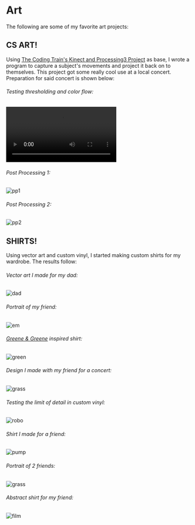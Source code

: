 # Art
The following are some of my favorite art projects:

## CS ART!
Using [The Coding Train's Kinect and Processing3 Project](https://www.youtube.com/watch?v=QmVNgdapJJM) as base, I wrote a program to capture a subject's movements and project it back on to themselves. This project got some really cool use at a local concert. Preparation for said concert is shown below:

###### Testing thresholding and color flow:
![video](cs_art/video.mp4)
###### Post Processing 1:
![pp1](cs_art/pp1.jpg)
###### Post Processing 2:
![pp2](cs_art/pp2.jpg)


## SHIRTS!
Using vector art and custom vinyl, I started making custom shirts for my wardrobe. The results follow:

###### Vector art I made for my dad:
![dad](shirts/dad.jpg)

###### Portrait of my friend:
![em](shirts/emmett.jpg)

###### [Greene & Greene](https://en.wikipedia.org/wiki/Thorsen_House) inspired shirt:
![green](shirts/greene_n_greene.jpg)

###### Design I made with my friend for a concert:
![grass](shirts/grass.jpg)

###### Testing the limit of detail in custom vinyl:
![robo](shirts/robo.jpg)

###### Shirt I made for a friend:
![pump](shirts/pump.jpeg)

###### Portrait of 2 friends:
![grass](shirts/panel.jpg)

###### Abstract shirt for my friend:
![film](shirts/film.jpg)

